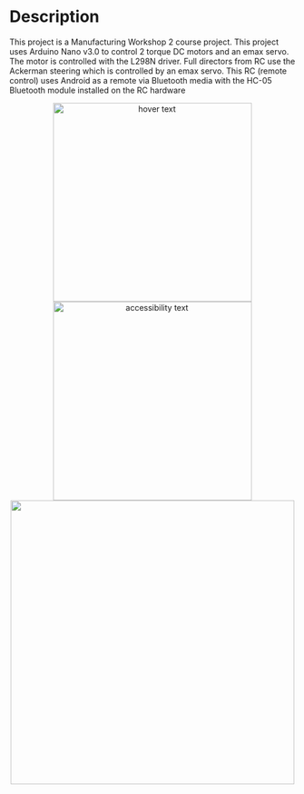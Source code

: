 # Description #
This project is a Manufacturing Workshop 2 course project. This project uses Arduino Nano v3.0 to control 2 torque DC motors and an emax servo. The motor is controlled with the L298N driver. Full directors from RC use the Ackerman steering which is controlled by an emax servo. This RC (remote control) uses Android as a remote via Bluetooth media with the HC-05 Bluetooth module installed on the RC hardware

<p align="center">
  <img src="https://user-images.githubusercontent.com/51043477/72825142-19e81080-3ca9-11ea-83a1-4a5595a5e246.jpg" width="350" title="hover text">
  <img src="https://user-images.githubusercontent.com/51043477/72825144-19e81080-3ca9-11ea-92c5-550b16449f7b.jpg" width="350" alt="accessibility text">
  
  <img src="https://user-images.githubusercontent.com/51043477/72826060-b828a600-3caa-11ea-9053-648e2945a410.jpg" width="500">
</p>
